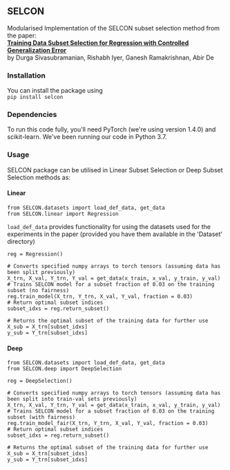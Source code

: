 ## SELCON

Modularised Implementation of the SELCON subset selection method from the paper: <br>
**[Training Data Subset Selection for Regression with Controlled Generalization Error](https://arxiv.org/abs/2106.12491)** <br>
by Durga Sivasubramanian, Rishabh Iyer, Ganesh Ramakrishnan, Abir De

### Installation
You can install the package using <br>
`pip install selcon`

### Dependencies
To run this code fully, you'll need PyTorch (we're using version 1.4.0) and scikit-learn. We've been running our code in Python 3.7.

### Usage
SELCON package can be utilised in Linear Subset Selection or Deep Subset Selection methods as:

#### Linear
```
from SELCON.datasets import load_def_data, get_data
from SELCON.linear import Regression
```
`load_def_data` provides functionality for using the datasets used for the experiments in the paper (provided you have them available in the 'Dataset' directory)
```
reg = Regression()

# Converts specified numpy arrays to torch tensors (assuming data has been split previously)
X_trn, X_val, Y_trn, Y_val = get_data(x_train, x_val, y_train, y_val)
# Trains SELCON model for a subset fraction of 0.03 on the training subset (no fairness)
reg.train_model(X_trn, Y_trn, X_val, Y_val, fraction = 0.03)
# Return optimal subset indices
subset_idxs = reg.return_subset()

# Returns the optimal subset of the training data for further use
X_sub = X_trn[subset_idxs]
y_sub = Y_trn[subset_idxs]
```

#### Deep
```
from SELCON.datasets import load_def_data, get_data
from SELCON.deep import DeepSelection
```
```
reg = DeepSelection()

# Converts specified numpy arrays to torch tensors (assuming data has been split into train-val sets previously)
X_trn, X_val, Y_trn, Y_val = get_data(x_train, x_val, y_train, y_val)
# Trains SELCON model for a subset fraction of 0.03 on the training subset (with fairness)
reg.train_model_fair(X_trn, Y_trn, X_val, Y_val, fraction = 0.03)
# Return optimal subset indices
subset_idxs = reg.return_subset()

# Returns the optimal subset of the training data for further use
X_sub = X_trn[subset_idxs]
y_sub = Y_trn[subset_idxs]
```